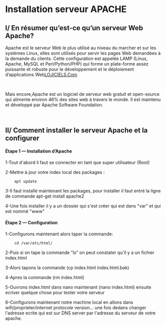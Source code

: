 # Installation serveur APACHE

## I/ En résumer qu’est-ce qu’un serveur Web Apache? <br>

<p>
Apache est le serveur Web le plus utilisé au niveau du marcher et sur les systèmes Linux, elles sont utilisés pour servir les pages Web demandées à la demande du clients. Cette configuration est appelée LAMP (Linux, Apache, MySQL et Perl/Python/PHP) qui forme un plate-forme assez puissante et robuste pour le développement et le déploiement d’applications Web<a href="https://www.lojiciels.com/reponse-rapide-comment-configurer-le-serveur-web-apache-sous-linux-etape-par-etape/">LOJICIELS.Com</a>
</p> 
<br><p>
Mais encore,Apache est un logiciel de serveur web gratuit et open-source qui alimente environ 46% des sites web à travers le monde.
Il est maintenu et développé par Apache Software Foundation.
</p><br>

## II/ Comment installer le serveur Apache et la configurer

<h4> Étape 1 — Installation d’Apache </h4>

1-Tout d'abord il faut se connecter en tant que super utilisateur (Root)

2-Mettre à jour votre index local des packages :

		apt update

3-Il faut installé maintenant les packages, pour installer il faut entré la ligne de commande apt-get install apache2

4-Une fois installer il y a un dossier qui s'est créer qui est dans "var" et qui est nommé "www"

<h4> Étape 2 — Configuration</h4>

1-Configurons maintenant alors taper la commande:
			
		cd /var/etc/html/ 

2-Puis si on tape la commande "ls" on peut constater qu'il y a un fichier index.html

3-Alors tapons la commande (cp index.html index.html.bak)

4-Apres la commande (rm index.html)

5-Ouvrons index.html dans nano maintenant (nano index.html) ensuite ecriver quelque chose pour tester votre serveur

6-Configurons maintenant notre machine local en allons dans wifi/proprieter/internet protocole version... une fois dedans changer l'adresse ecrite qui est sur DNS server par l'adresse du serveur de votre apache.




										 



